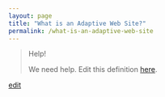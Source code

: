 ```yaml
---
layout: page
title: "What is an Adaptive Web Site?"
permalink: /what-is-an-adaptive-web-site
---
```


> Help! 
> 
> We need help. Edit this definition <a href="https://github.com/and-digital/tech-definitions/blog/master/definitions/mobile/adaptive-web-site.md">here</a>.

<p class="edit-term"><a href="https://github.com/and-digital/tech-definitions/blog/master/definitions/mobile/adaptive-web-site.md">edit</a></p>
